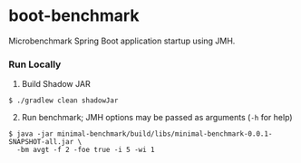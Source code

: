 boot-benchmark
===
Microbenchmark Spring Boot application startup using JMH.

### Run Locally

1. Build Shadow JAR
```
$ ./gradlew clean shadowJar
```

2. Run benchmark; JMH options may be passed as arguments (`-h` for help)
```
$ java -jar minimal-benchmark/build/libs/minimal-benchmark-0.0.1-SNAPSHOT-all.jar \
  -bm avgt -f 2 -foe true -i 5 -wi 1
```
